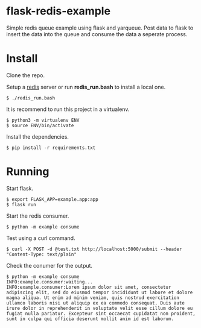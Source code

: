 # flask-redis-example

Simple redis queue example using flask and yarqueue. Post data to flask to insert the data into the queue and consume the data a seperate process. 

# Install

Clone the repo.

Setup a [redis](https://redis.io/) server or run **redis_run.bash** to install a local one.

```console
$ ./redis_run.bash
```

It is recommend to run this project in a virtualenv.

```console
$ python3 -m virtualenv ENV
$ source ENV/bin/activate
```

Install the dependencies.

```console
$ pip install -r requirements.txt 
```

# Running

Start flask.

```console
$ export FLASK_APP=example.app:app
$ flask run
```
Start the redis consumer.

```console
$ python -m example consume
```

Test using a curl command.

```console
$ curl -X POST -d @test.txt http://localhost:5000/submit --header "Content-Type: text/plain"
```

Check the conumer for the output.

```console
$ python -m example consume
INFO:example.consumer:waiting...
INFO:example.consumer:Lorem ipsum dolor sit amet, consectetur adipiscing elit, sed do eiusmod tempor incididunt ut labore et dolore magna aliqua. Ut enim ad minim veniam, quis nostrud exercitation ullamco laboris nisi ut aliquip ex ea commodo consequat. Duis aute irure dolor in reprehenderit in voluptate velit esse cillum dolore eu fugiat nulla pariatur. Excepteur sint occaecat cupidatat non proident, sunt in culpa qui officia deserunt mollit anim id est laborum.
```
